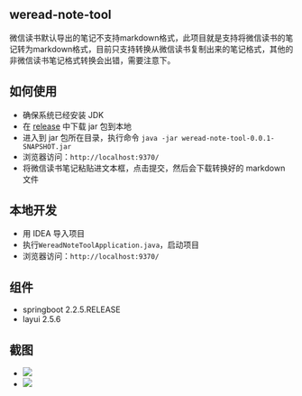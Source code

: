 ## weread-note-tool
 
微信读书默认导出的笔记不支持markdown格式，此项目就是支持将微信读书的笔记转为markdown格式，目前只支持转换从微信读书复制出来的笔记格式，其他的非微信读书笔记格式转换会出错，需要注意下。
 
## 如何使用

- 确保系统已经安装 JDK
- 在 [release](https://github.com/superleeyom/weread-note-tool/releases) 中下载 jar 包到本地
- 进入到 jar 包所在目录，执行命令 `java -jar weread-note-tool-0.0.1-SNAPSHOT.jar`
- 浏览器访问：`http://localhost:9370/`
- 将微信读书笔记粘贴进文本框，点击提交，然后会下载转换好的 markdown 文件
 
## 本地开发

- 用 IDEA 导入项目
- 执行`WereadNoteToolApplication.java`，启动项目
- 浏览器访问：`http://localhost:9370/`
 
## 组件
- springboot 2.2.5.RELEASE
- layui 2.5.6
 
## 截图
 
- ![](http://image.leeyom.top/blog/20200316161728.png)
- ![](https://raw.githubusercontent.com/superleeyom/blog/main/img/iShot2022-01-13%2017.42.06.png)
